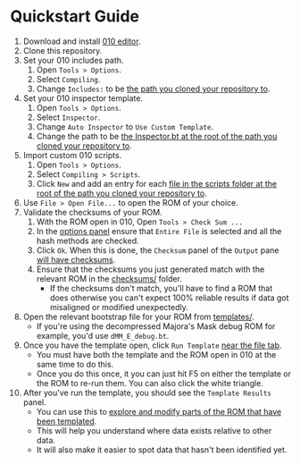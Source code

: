 
# Quickstart Guide
1. Download and install [010 editor](http://www.sweetscape.com/010editor/).
2. Clone this repository.
3. Set your 010 includes path.
	1. Open `Tools > Options`.
	2. Select `Compiling`.
	3. Change `Includes:` to be [the path you cloned your repository to](http://i.imgur.com/DW1bSqa.png).
4. Set your 010 inspector template.
	1. Open `Tools > Options`.
	2. Select `Inspector`.
	3. Change `Auto Inspector` to `Use Custom Template`.
	4. Change the path to be [the Inspector.bt at the root of the path you cloned your repository to](http://i.imgur.com/iXeIRG5.png).
5. Import custom 010 scripts.
	1. Open `Tools > Options`.
	2. Select `Compiling > Scripts`.
	3. Click `New` and add an entry for each [file in the scripts folder at the root of the path you cloned your repository to](http://i.imgur.com/eqvEA5Q.png).
6. Use `File > Open File...` to open the ROM of your choice.
7. Validate the checksums of your ROM.
	1. With the ROM open in 010, Open `Tools > Check Sum ...`
	2. In the [options panel](http://i.imgur.com/DgafBn7.png) ensure that `Entire File` is selected and all the hash methods are checked.
	3. Click `Ok`. When this is done, the `Checksum` panel of the `Output` pane [will have checksums](http://i.imgur.com/LOuKcr6.png).
	4. Ensure that the checksums you just generated match with the relevant ROM in the [checksums/](/checksums/) folder.
		* If the checksums don't match, you'll have to find a ROM that does otherwise you can't expect 100% reliable results if data got misaligned or modified unexpectedly.
8. Open the relevant bootstrap file for your ROM from [templates/](/templates/).
	* If you're using the decompressed Majora's Mask debug ROM for example, you'd use `dMM_E_debug.bt`.
9. Once you have the template open, click `Run Template` [near the file tab](http://i.imgur.com/stHPn56.png).
	* You must have both the template and the ROM open in 010 at the same time to do this.
	* Once you do this once, it you can just hit F5 on either the template or the ROM to re-run them. You can also click the white triangle.
10. After you've run the template, you should see the `Template Results` panel.
	* You can use this to [explore and modify parts of the ROM that have been templated](http://i.imgur.com/i27WJvD.png).
	* This will help you understand where data exists relative to other data.
	* It will also make it easier to spot data that hasn't been identified yet.